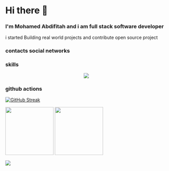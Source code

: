 # Hi there 👋

### I'm Mohamed Abdifitah and i am full stack software developer
i started Building real world projects and contribute open source project

### contacts social networks

### skills
<p align="center">
  <a href="https://skillicons.dev">
    <img src="https://skillicons.dev/icons?i=github,vscode,wasm,typescript,python,javascript,express,graphql,apollo,react,next,mongodb,redis,aws,django,cpp,flask,mui,docker,sass,bash,css,redux,selenium,tailwind,vim,nginx,jenkins,electron,figma,git,nestjs,c,jest,kubernetes,deno,nodejs,webpack,mysql,postgresql" />
</a>
</p>

### github actions

[![GitHub Streak](https://github-readme-streak-stats.herokuapp.com/?user=mohamedabdifitah&hide=html&layout=compact&theme=highcontrast)](https://github.com/mohamedabdifitah)


  <img height="150px" src="https://github-readme-stats.vercel.app/api?username=mohamedabdifitah&show_icons=true&theme=highcontrast" />

  <img height="150px" src="https://github-readme-stats.vercel.app/api/top-langs/?username=mohamedabdifitah&hide=html&layout=compact&theme=highcontrast" />

 

 ![](./profile-3d-contrib/profile-night-rainbow.svg)

 

 </details>
 
